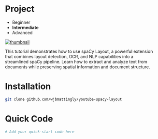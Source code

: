 # Project

<head>
    <meta charset="UTF-8">
    <meta name="viewport" content="width=device-width, initial-scale=1.0">
    <link rel="stylesheet" href="./assets/css/styles.css">
</head>
<body>
<div class="difficulty-container">
<ul class="difficulty-list">
    <li class="level">Beginner</li>
    <li class="level selected"><strong>Intermediate</strong></li>
    <li class="level">Advanced</li>
</ul>
</div>
</body>

[![thumbnail](https://img.youtube.com/vi/gDVbXEKiNmE/maxresdefault.jpg)](https://www.youtube.com/watch?v=gDVbXEKiNmE)

This tutorial demonstrates how to use spaCy Layout, a powerful extension that combines layout detection, OCR, and NLP capabilities into a streamlined spaCy pipeline. Learn how to extract and analyze text from documents while preserving spatial information and document structure.

# Installation

```bash
git clone github.com/wjbmattingly/youtube-spacy-layout
```

# Quick Code

```python
# Add your quick-start code here
```
